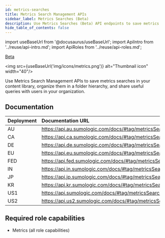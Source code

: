 ```yaml
---
id: metrics-searches
title: Metrics Search Management APIs
sidebar_label: Metrics Searches (Beta)
description: Use Metrics Searches (Beta) API endpoints to save metrics searches in your content library, organize them in a folder hierarchy, and share useful queries with users in your organization.
hide_table_of_contents: false
---
```


import useBaseUrl from '@docusaurus/useBaseUrl';
import ApiIntro from '../reuse/api-intro.md';
import ApiRoles from '../reuse/api-roles.md';

<p> <a href="/docs/beta"><span className="beta">Beta</span></a> </p>

<img src={useBaseUrl('img/icons/metrics.png')} alt="Thumbnail icon" width="40"/>

Use Metrics Search Management APIs to save metrics searches in your content library, organize them in a folder hierarchy, and share useful queries with users in your organization. 

## Documentation

<ApiIntro/>

| Deployment | Documentation URL                                        |
|:------------|:----------------------------------------------------------|
| AU         | https://api.au.sumologic.com/docs/#tag/metricsSearchesManagement  |
| CA         | https://api.ca.sumologic.com/docs/#tag/metricsSearchesManagement  |
| DE         | https://api.de.sumologic.com/docs/#tag/metricsSearchesManagement  |
| EU         | https://api.eu.sumologic.com/docs/#tag/metricsSearchesManagement  |
| FED        | https://api.fed.sumologic.com/docs/#tag/metricsSearchesManagement |
| IN         | https://api.in.sumologic.com/docs/#tag/metricsSearchesManagement  |
| JP         | https://api.jp.sumologic.com/docs/#tag/metricsSearchesManagement  |
| KR         | https://api.kr.sumologic.com/docs/#tag/metricsSearchesManagement  |
| US1        | https://api.sumologic.com/docs/#tag/metricsSearchesManagement     |
| US2        | https://api.us2.sumologic.com/docs/#tag/metricsSearchesManagement |

## Required role capabilities

<ApiRoles/>

* Metrics (all role capabilities)